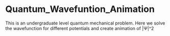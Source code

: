 # Quantum_Wavefuntion_Animation

This is an undergraduate level quantum mechanical problem. 
Here we solve the wavefunction for different potentials and create animation of |Ψ|^2 
